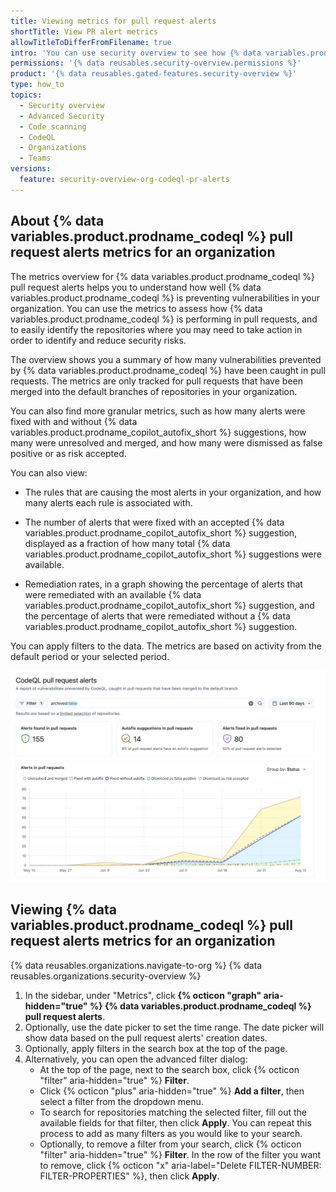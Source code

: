 ```yaml
---
title: Viewing metrics for pull request alerts
shortTitle: View PR alert metrics
allowTitleToDifferFromFilename: true
intro: 'You can use security overview to see how {% data variables.product.prodname_codeql %} is performing in pull requests for repositories across your organization, and to identify repositories where you may need to take action.'
permissions: '{% data reusables.security-overview.permissions %}'
product: '{% data reusables.gated-features.security-overview %}'
type: how_to
topics:
  - Security overview
  - Advanced Security
  - Code scanning
  - CodeQL
  - Organizations
  - Teams
versions:
  feature: security-overview-org-codeql-pr-alerts
---
```


## About {% data variables.product.prodname_codeql %} pull request alerts metrics for an organization

The metrics overview for {% data variables.product.prodname_codeql %} pull request alerts helps you to understand how well {% data variables.product.prodname_codeql %} is preventing vulnerabilities in your organization. You can use the metrics to assess how {% data variables.product.prodname_codeql %} is performing in pull requests, and to easily identify the repositories where you may need to take action in order to identify and reduce security risks.

The overview shows you a summary of how many vulnerabilities prevented by {% data variables.product.prodname_codeql %} have been caught in pull requests. The metrics are only tracked for pull requests that have been merged into the default branches of repositories in your organization.

You can also find more granular metrics, such as how many alerts were fixed with and without {% data variables.product.prodname_copilot_autofix_short %} suggestions, how many were unresolved and merged, and how many were dismissed as false positive or as risk accepted.

You can also view:

* The rules that are causing the most alerts in your organization, and how many alerts each rule is associated with.

* The number of alerts that were fixed with an accepted {% data variables.product.prodname_copilot_autofix_short %} suggestion, displayed as a fraction of how many total {% data variables.product.prodname_copilot_autofix_short %} suggestions were available.

* Remediation rates, in a graph showing the percentage of alerts that were remediated with an available {% data variables.product.prodname_copilot_autofix_short %} suggestion, and the percentage of alerts that were remediated without a {% data variables.product.prodname_copilot_autofix_short %} suggestion.

You can apply filters to the data. The metrics are based on activity from the default period or your selected period.

![Screenshot of the "CodeQL pull request alerts" view for an organization, showing status and trends over 90 days.](/assets/images/help/security-overview/security-overview-codeql-pull-requests-alerts-report.png)

## Viewing {% data variables.product.prodname_codeql %} pull request alerts metrics for an organization

{% data reusables.organizations.navigate-to-org %}
{% data reusables.organizations.security-overview %}
1. In the sidebar, under "Metrics", click **{% octicon "graph" aria-hidden="true"  %} {% data variables.product.prodname_codeql %} pull request alerts**.
1. Optionally, use the date picker to set the time range. The date picker will show data based on the pull request alerts' creation dates.
1. Optionally, apply filters in the search box at the top of the page.
1. Alternatively, you can open the advanced filter dialog:
    * At the top of the page, next to the search box, click {% octicon "filter" aria-hidden="true" %} **Filter**.
    * Click {% octicon "plus" aria-hidden="true" %} **Add a filter**, then select a filter from the dropdown menu.
    * To search for repositories matching the selected filter, fill out the available fields for that filter, then click **Apply**. You can repeat this process to add as many filters as you would like to your search.
    * Optionally, to remove a filter from your search, click {% octicon "filter" aria-hidden="true" %} **Filter**. In the row of the filter you want to remove, click {% octicon "x" aria-label="Delete FILTER-NUMBER: FILTER-PROPERTIES" %}, then click **Apply**.
